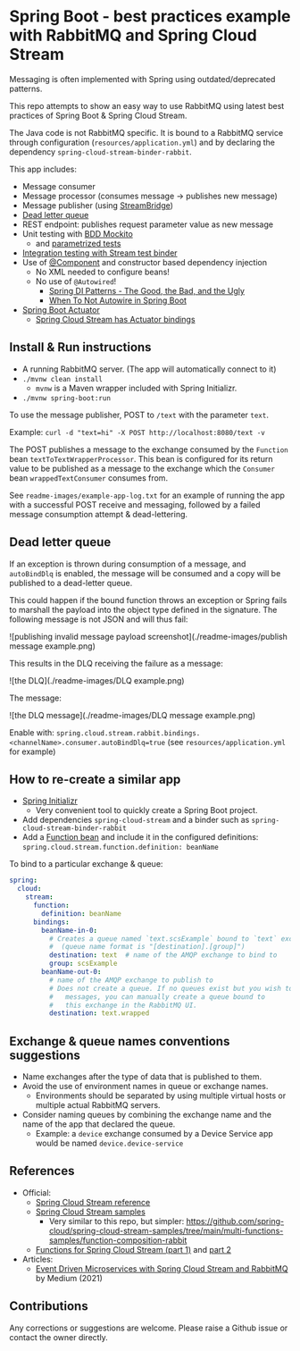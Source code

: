 # Spring Boot - best practices example with RabbitMQ and Spring Cloud Stream

Messaging is often implemented with Spring using outdated/deprecated patterns.

This repo attempts to show an easy way to use RabbitMQ using latest best practices of Spring Boot & Spring Cloud Stream.

The Java code is not RabbitMQ specific. It is bound to a RabbitMQ service through configuration (`resources/application.yml`) and by declaring the dependency `spring-cloud-stream-binder-rabbit`.

This app includes:

- Message consumer
- Message processor (consumes message -> publishes new message)
- Message publisher (using [StreamBridge](https://docs.spring.io/spring-cloud-stream/docs/current/reference/html/spring-cloud-stream.html#_using_streambridge))
- [Dead letter queue](https://docs.spring.io/spring-cloud-stream/docs/current/reference/html/spring-cloud-stream.html#_dlq_dead_letter_queue)
- REST endpoint: publishes request parameter value as new message
- Unit testing with [BDD Mockito](https://www.baeldung.com/bdd-mockito)
    - and [parametrized tests](https://junit.org/junit5/docs/current/user-guide/#writing-tests-parameterized-tests-sources-ValueSource)
- [Integration testing with Stream test binder](https://docs.spring.io/spring-cloud-stream/docs/current/reference/html/spring-cloud-stream.html#_test_binder_usage)
- Use of [@Component](https://www.baeldung.com/spring-component-repository-service) and constructor based dependency injection
    - No XML needed to configure beans!
    - No use of `@Autowired`!
        - [Spring DI Patterns - The Good, the Bad, and the Ugly](https://dzone.com/articles/spring-di-patterns-the-good-the-bad-and-the-ugly)
        - [When To Not Autowire in Spring Boot](https://eng.zemosolabs.com/when-not-to-autowire-in-spring-spring-boot-93e6a01cb793)
- [Spring Boot Actuator](https://docs.spring.io/spring-boot/docs/current/reference/html/actuator.html#actuator.enabling)
    - [Spring Cloud Stream has Actuator bindings](https://docs.spring.io/spring-cloud-stream/docs/current/reference/html/spring-cloud-stream.html#binding_visualization_control)

## Install & Run instructions

- A running RabbitMQ server. (The app will automatically connect to it)
- `./mvnw clean install`
    - `mvnw` is a Maven wrapper included with Spring Initializr.
- `./mvnw spring-boot:run`

To use the message publisher, POST to `/text` with the parameter `text`.

Example: `curl -d "text=hi" -X POST http://localhost:8080/text -v`

The POST publishes a message to the exchange consumed by the `Function` bean `textToTextWrapperProcessor`. This bean is configured for its return value to be published as a message to the exchange which the `Consumer` bean `wrappedTextConsumer` consumes from.

See `readme-images/example-app-log.txt` for an example of running the app with a successful POST receive and messaging, followed by a failed message consumption attempt & dead-lettering.

## Dead letter queue

If an exception is thrown during consumption of a message, and `autoBindDlq` is enabled, the message will be consumed and a copy will be published to a dead-letter queue.

This could happen if the bound function throws an exception or Spring fails to marshall the payload into the object type defined in the signature. The following message is not JSON and will thus fail:

![publishing invalid message payload screenshot](./readme-images/publish message example.png)

This results in the DLQ receiving the failure as a message:

![the DLQ](./readme-images/DLQ example.png)

The message:

![the DLQ message](./readme-images/DLQ message example.png)

Enable with: `spring.cloud.stream.rabbit.bindings.<channelName>.consumer.autoBindDlq=true`  (see `resources/application.yml` for example)

## How to re-create a similar app

- [Spring Initializr](https://start.spring.io/)
    - Very convenient tool to quickly create a Spring Boot project.
- Add dependencies `spring-cloud-stream` and a binder such as `spring-cloud-stream-binder-rabbit`
- Add a [Function bean](https://spring.io/projects/spring-cloud-function#overview) and include it in the configured definitions: `spring.cloud.stream.function.definition: beanName`

To bind to a particular exchange & queue:

```yaml
spring:
  cloud:
    stream:
      function:
        definition: beanName
      bindings:
        beanName-in-0:
          # Creates a queue named `text.scsExample` bound to `text` exchange
          #  (queue name format is "[destination].[group]")
          destination: text  # name of the AMQP exchange to bind to
          group: scsExample
        beanName-out-0:
          # name of the AMQP exchange to publish to
          # Does not create a queue. If no queues exist but you wish to view published
          #   messages, you can manually create a queue bound to
          #   this exchange in the RabbitMQ UI.
          destination: text.wrapped
```

## Exchange & queue names conventions suggestions

- Name exchanges after the type of data that is published to them.
- Avoid the use of environment names in queue or exchange names.
    - Environments should be separated by using multiple virtual hosts or multiple actual RabbitMQ servers.
- Consider naming queues by combining the exchange name and the name of the app that declared the queue.
    - Example: a `device` exchange consumed by a Device Service app would be named `device.device-service`

## References

- Official:
    - [Spring Cloud Stream reference](https://docs.spring.io/spring-cloud-stream/docs/current/reference/html/spring-cloud-stream.html)
    - [Spring Cloud Stream samples](https://github.com/spring-cloud/spring-cloud-stream-samples/)
        - Very similar to this repo, but simpler: https://github.com/spring-cloud/spring-cloud-stream-samples/tree/main/multi-functions-samples/function-composition-rabbit
    - [Functions for Spring Cloud Stream (part 1)](https://spring.io/blog/2020/07/13/introducing-java-functions-for-spring-cloud-stream-applications-part-0) and [part 2](https://spring.io/blog/2020/07/20/introducing-java-functions-for-spring-cloud-stream-applications-part-1)
- Articles:
    - [Event Driven Microservices with Spring Cloud Stream and RabbitMQ](https://medium.com/javarevisited/event-driven-microservices-with-spring-cloud-stream-and-rabbitmq-add4166fe223) by Medium (2021)

## Contributions

Any corrections or suggestions are welcome. Please raise a Github issue or contact the owner directly.
